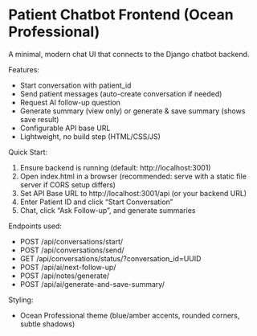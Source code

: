 # Patient Chatbot Frontend (Ocean Professional)

A minimal, modern chat UI that connects to the Django chatbot backend.

Features:
- Start conversation with patient_id
- Send patient messages (auto-create conversation if needed)
- Request AI follow-up question
- Generate summary (view only) or generate & save summary (shows save result)
- Configurable API base URL
- Lightweight, no build step (HTML/CSS/JS)

Quick Start:
1) Ensure backend is running (default: http://localhost:3001)
2) Open index.html in a browser (recommended: serve with a static file server if CORS setup differs)
3) Set API Base URL to http://localhost:3001/api (or your backend URL)
4) Enter Patient ID and click “Start Conversation”
5) Chat, click “Ask Follow-up”, and generate summaries

Endpoints used:
- POST /api/conversations/start/
- POST /api/conversations/send/
- GET  /api/conversations/status/?conversation_id=UUID
- POST /api/ai/next-follow-up/
- POST /api/notes/generate/
- POST /api/ai/generate-and-save-summary/

Styling:
- Ocean Professional theme (blue/amber accents, rounded corners, subtle shadows)
